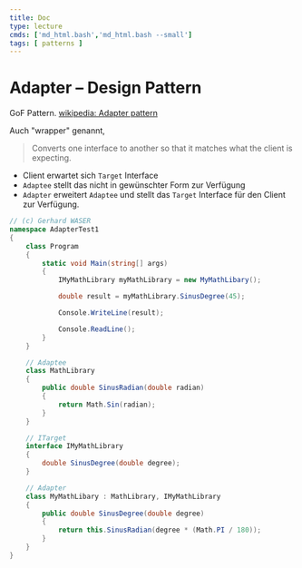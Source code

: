 ```yaml
---
title: Doc
type: lecture
cmds: ['md_html.bash','md_html.bash --small']
tags: [ patterns ]
---
```




# Adapter – Design Pattern

GoF Pattern. [wikipedia: Adapter pattern](https://en.wikipedia.org/wiki/Adapter_pattern)

Auch "wrapper" genannt, 

> Converts one interface to another so that it matches what the client is expecting.

- Client erwartet sich `Target` Interface
- `Adaptee` stellt das nicht in gewünschter Form zur Verfügung
- `Adapter` erweitert `Adaptee` und stellt das `Target` Interface für den Client zur Verfügung.



```csharp
// (c) Gerhard WASER
namespace AdapterTest1
{
    class Program
    {
        static void Main(string[] args)
        {
            IMyMathLibrary myMathLibrary = new MyMathLibary();

            double result = myMathLibrary.SinusDegree(45);

            Console.WriteLine(result);

            Console.ReadLine();
        }
    }

    // Adaptee
    class MathLibrary
    {
        public double SinusRadian(double radian)
        {
            return Math.Sin(radian);
        }
    }

    // ITarget
    interface IMyMathLibrary
    {
        double SinusDegree(double degree);
    }

    // Adapter
    class MyMathLibary : MathLibrary, IMyMathLibrary
    {
        public double SinusDegree(double degree)
        {
            return this.SinusRadian(degree * (Math.PI / 180));
        }
    }
}
```

